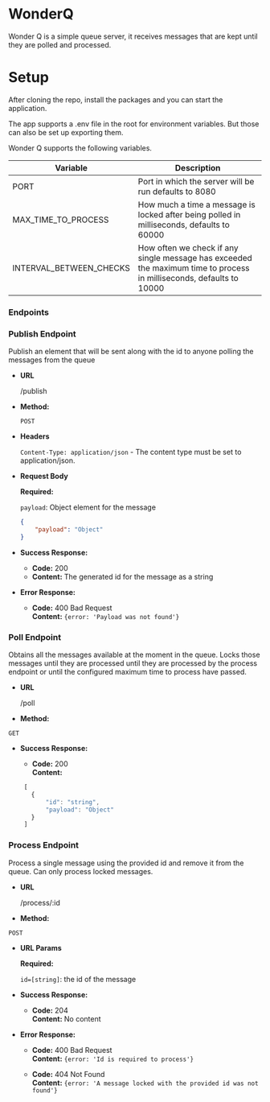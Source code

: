 # WonderQ
Wonder Q is a simple queue server, it receives messages that are kept
until they are polled and processed.

# Setup

After cloning the repo, install the packages and you can start the application.

The app supports a .env file in the root for environment variables. But those can also be set up exporting them.

Wonder Q supports the following variables.

| Variable | Description |
| --- | --- |
| PORT | Port in which the server will be run defaults to 8080 |
| MAX_TIME_TO_PROCESS | How much a time a message is locked after being polled in milliseconds, defaults to 60000 |
| INTERVAL_BETWEEN_CHECKS | How often we check if any single message has exceeded the maximum time to process in milliseconds, defaults to 10000|


### Endpoints

### **Publish** Endpoint

Publish an element that will be sent along with the id to anyone polling the messages from the queue

* **URL**

  /publish

* **Method:**

    `POST`

* **Headers**

   `Content-Type: application/json` - The content type must be set to application/json.

* **Request Body**

   **Required:**

    `payload`: Object element for the message

    ```json
    {
        "payload": "Object"
    }
    ```

* **Success Response:**


  * **Code:** 200
  * **Content:** The generated id for the message as a string


* **Error Response:**
  * **Code:** 400 Bad Request <br />
    **Content:** `{error: 'Payload was not found'}`


### **Poll** Endpoint

Obtains all the messages available at the moment in the queue.
Locks those messages until they are processed until they are processed
by the process endpoint or until the configured maximum time to process
have passed.

* **URL**

  /poll

* **Method:**

 `GET`

* **Success Response:**


  * **Code:** 200 <br />
    **Content:**
   ```javascript
    [
      {
          "id": "string",
          "payload": "Object"
      }
    ]
   ```


### **Process** Endpoint

Process a single message using the provided id and remove it from the queue.
Can only process locked messages.

* **URL**

  /process/:id

* **Method:**

 `POST`

*  **URL Params**

   **Required:**

      `id=[string]`: the id of the message

* **Success Response:**


  * **Code:** 204 <br />
    **Content:** No content

* **Error Response:**
    * **Code:** 400 Bad Request <br />
      **Content:** `{error: 'Id is required to process'}`

    * **Code:** 404 Not Found <br />
      **Content:** `{error: 'A message locked with the provided id was not found'}`
